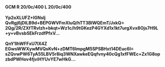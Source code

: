 #### GCM R 20/0c/400 L 20/0c/400
**Yp2oXLUFZ+IGNslj**<br/>**QvRgj6jDILB9d+BEPGWVFmXIuQ/hTT3BIWQEmT/JxkQ=**<br/>**2Qg/2R/ZXfTRvIzh+bkqt+Wz1c/h9tGKezP4GYXd1x1kt7urgXvx8Ojs7H9L+y+vBvsbSEkFrzdfPfxV...**<br/><br/>
**QnY1lhWFFxU7lX4Z**<br/>**EGwsWWXywMVQsKvN+zDMT6lmpgM5SPSBHxt14DEuc6I=**<br/>**sZQvwPW6TyA55LBV5r8iq3WNXawkeEQqfvny40cQg1xfFWEc+Zx1G8opzbdPWHov4fjviHYUvYE7wHkG...**